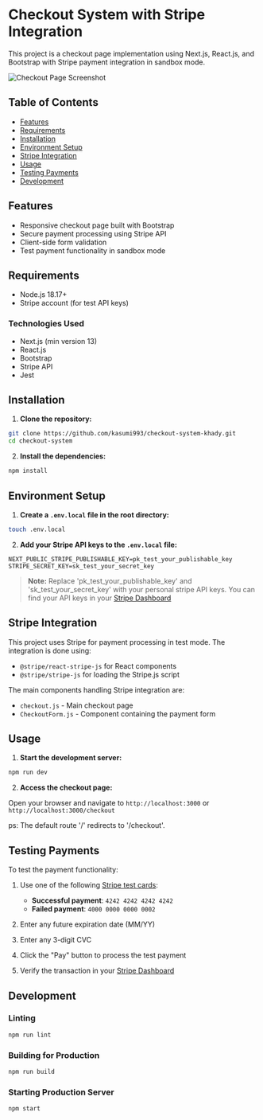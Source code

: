 # Checkout System with Stripe Integration

This project is a checkout page implementation using Next.js, React.js, and Bootstrap with Stripe payment integration in sandbox mode.

![Checkout Page Screenshot](https://github.com/kasumi993/quoteit-front/assets/42519251/90bd63e3-2a40-46f9-a1e4-3217ed8b0a87)

## Table of Contents

- [Features](#features)
- [Requirements](#requirements)
- [Installation](#installation)
- [Environment Setup](#environment-setup)
- [Stripe Integration](#stripe-integration)
- [Usage](#usage)
- [Testing Payments](#testing-payments)
- [Development](#development)

## Features

- Responsive checkout page built with Bootstrap
- Secure payment processing using Stripe API
- Client-side form validation
- Test payment functionality in sandbox mode

## Requirements

- Node.js 18.17+
- Stripe account (for test API keys)

### Technologies Used
- Next.js (min version 13)
- React.js
- Bootstrap
- Stripe API
- Jest

## Installation

1. **Clone the repository:**

```sh
git clone https://github.com/kasumi993/checkout-system-khady.git
cd checkout-system
```

2. **Install the dependencies:**

```sh
npm install
```

## Environment Setup

1. **Create a `.env.local` file in the root directory:**

```sh
touch .env.local
```

2. **Add your Stripe API keys to the `.env.local` file:**

```
NEXT_PUBLIC_STRIPE_PUBLISHABLE_KEY=pk_test_your_publishable_key
STRIPE_SECRET_KEY=sk_test_your_secret_key
```

> **Note:** Replace 'pk_test_your_publishable_key' and 'sk_test_your_secret_key' with your personal stripe API keys. You can find your API keys in your [Stripe Dashboard](https://dashboard.stripe.com/test/apikeys)

## Stripe Integration

This project uses Stripe for payment processing in test mode. The integration is done using:

- `@stripe/react-stripe-js` for React components
- `@stripe/stripe-js` for loading the Stripe.js script

The main components handling Stripe integration are:
- `checkout.js` - Main checkout page 
- `CheckoutForm.js` - Component containing the payment form


## Usage

1. **Start the development server:**

```sh
npm run dev
```

2. **Access the checkout page:**

Open your browser and navigate to `http://localhost:3000` or `http://localhost:3000/checkout`

ps: The default route '/' redirects to '/checkout'.

## Testing Payments

To test the payment functionality:

1. Use one of the following [Stripe test cards](https://stripe.com/docs/testing#cards):
   - **Successful payment**: `4242 4242 4242 4242`
   - **Failed payment**: `4000 0000 0000 0002`

2. Enter any future expiration date (MM/YY)

3. Enter any 3-digit CVC

4. Click the "Pay" button to process the test payment

5. Verify the transaction in your [Stripe Dashboard](https://dashboard.stripe.com/test/payments)

## Development

### Linting

```sh
npm run lint
```

### Building for Production

```sh
npm run build
```

### Starting Production Server

```sh
npm start
```
